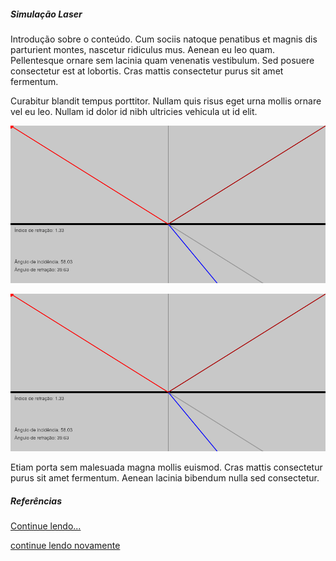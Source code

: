 

##### Simulação Laser

Introdução sobre o conteúdo. Cum sociis natoque penatibus et magnis dis
parturient montes, nascetur ridiculus mus. Aenean eu leo quam.
Pellentesque ornare sem lacinia quam venenatis vestibulum. Sed posuere
consectetur est at lobortis. Cras mattis consectetur purus sit amet
fermentum.


Curabitur blandit tempus porttitor. Nullam quis risus eget urna mollis
ornare vel eu leo. Nullam id dolor id nibh ultricies vehicula ut id
elit.

<img alt="test" title="my img" src="laser.png"/>

![my image](./laser.png)


Etiam porta sem malesuada magna mollis euismod. Cras mattis consectetur
purus sit amet fermentum. Aenean lacinia bibendum nulla sed consectetur.


##### Referências

<a href="/">
  <p>Continue lendo...</p>
</a>

[continue lendo novamente](/)


